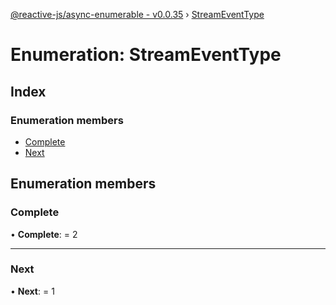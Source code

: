 [@reactive-js/async-enumerable - v0.0.35](../README.md) › [StreamEventType](streameventtype.md)

# Enumeration: StreamEventType

## Index

### Enumeration members

* [Complete](streameventtype.md#complete)
* [Next](streameventtype.md#next)

## Enumeration members

###  Complete

• **Complete**: = 2

___

###  Next

• **Next**: = 1
